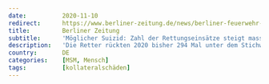 ```yaml
---
date:          2020-11-10
redirect:      https://www.berliner-zeitung.de/news/berliner-feuerwehr-zahl-der-einsaetze-wegen-moeglichem-suiziden-steigt-massiv-an-li.117723
title:         Berliner Zeitung
subtitle:      'Möglicher Suizid: Zahl der Rettungseinsätze steigt massiv an'
description:   'Die Retter rückten 2020 bisher 294 Mal unter dem Stichwort „Beinahe Strangulierung/ Erhängen“ aus. Im Vorjahr gab es drei vergleichbare Einsätze, 2018 sieben.'
country:       DE
categories:    [MSM, Mensch]
tags:          [kollateralschäden]
---
```


